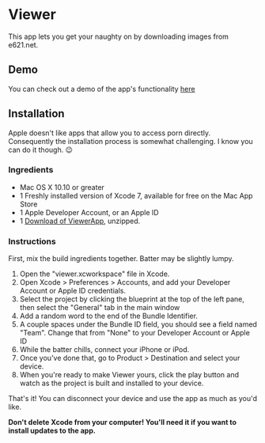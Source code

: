 # Viewer
This app lets you get your naughty on by downloading images from e621.net.

## Demo
You can check out a demo of the app's functionality [here](https://vid.me/LLhN)

## Installation
Apple doesn't like apps that allow you to access porn directly. Consequently the installation process is somewhat challenging. I know you can do it though. :wink:

### Ingredients
* Mac OS X 10.10 or greater
* 1 Freshly installed version of Xcode 7, available for free on the Mac App Store
* 1 Apple Developer Account, or an Apple ID
* 1 [Download of ViewerApp](https://github.com/ViewerApp/ViewerApp/archive/master.zip), unzipped.

### Instructions
First, mix the build ingredients together. Batter may be slightly lumpy.

1. Open the "viewer.xcworkspace" file in Xcode.
2. Open Xcode > Preferences > Accounts, and add your Developer Account or Apple ID credentials.
3. Select the project by clicking the blueprint at the top of the left pane, then select the "General" tab in the main window
4. Add a random word to the end of the Bundle Identifier.
5. A couple spaces under the Bundle ID field, you should see a field named "Team". Change that from "None" to your Developer Account or Apple ID
6. While the batter chills, connect your iPhone or iPod.
7. Once you've done that, go to Product > Destination and select your device.
8. When you're ready to make Viewer yours, click the play button and watch as the project is built and installed to your device.

That's it! You can disconnect your device and use the app as much as you'd like.

**Don't delete Xcode from your computer! You'll need it if you want to install updates to the app.**
